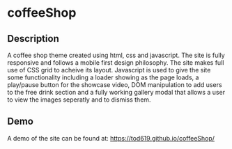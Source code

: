# coffeeShop

## Description

A coffee shop theme created using html, css and javascript. The site is fully responsive and follows a mobile first design philosophy. The site makes full use of CSS grid to acheive its layout. Javascript is used to give the site some functionality including a loader showing as the page loads, a play/pause button for the showcase video, DOM manipulation to add users to the free drink section and a fully working gallery modal that allows a user to view the images seperatly and to dismiss them.

## Demo

A demo of the site can be found at: https://tod619.github.io/coffeeShop/
